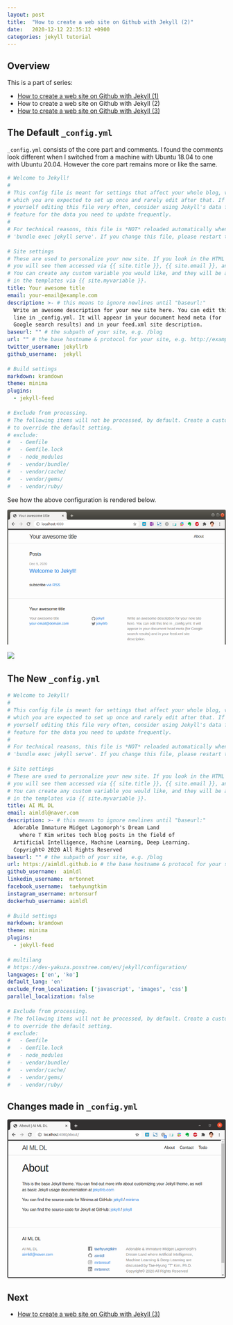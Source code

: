 ```yaml
---
layout: post
title:  "How to create a web site on Github with Jekyll (2)"
date:   2020-12-12 22:35:12 +0900
categories: jekyll tutorial
---
```


## Overview

This is a part of series:

* [How to create a web site on Github with Jekyll (1)](2020-12-10-how-to-create-a-web-site-on-github-with-jekyll-1.md)
* How to create a web site on Github with Jekyll (2)
* [How to create a web site on Github with Jekyll (3)](2020-12-12-how-to-create-a-web-site-on-github-with-jekyll-3.md)

## The Default `_config.yml` 

`_config.yml` consists of the core part and comments. I found the comments look different when I switched from a machine with Ubuntu 18.04 to one with Ubuntu 20.04. However the core part remains more or like the same.

```yaml
# Welcome to Jekyll!
#
# This config file is meant for settings that affect your whole blog, values
# which you are expected to set up once and rarely edit after that. If you find
# yourself editing this file very often, consider using Jekyll's data files
# feature for the data you need to update frequently.
#
# For technical reasons, this file is *NOT* reloaded automatically when you use
# 'bundle exec jekyll serve'. If you change this file, please restart the server process.

# Site settings
# These are used to personalize your new site. If you look in the HTML files,
# you will see them accessed via {{ site.title }}, {{ site.email }}, and so on.
# You can create any custom variable you would like, and they will be accessible
# in the templates via {{ site.myvariable }}.
title: Your awesome title
email: your-email@example.com
description: >- # this means to ignore newlines until "baseurl:"
  Write an awesome description for your new site here. You can edit this
  line in _config.yml. It will appear in your document head meta (for
  Google search results) and in your feed.xml site description.
baseurl: "" # the subpath of your site, e.g. /blog
url: "" # the base hostname & protocol for your site, e.g. http://example.com
twitter_username: jekyllrb
github_username:  jekyll

# Build settings
markdown: kramdown
theme: minima
plugins:
  - jekyll-feed

# Exclude from processing.
# The following items will not be processed, by default. Create a custom list
# to override the default setting.
# exclude:
#   - Gemfile
#   - Gemfile.lock
#   - node_modules
#   - vendor/bundle/
#   - vendor/cache/
#   - vendor/gems/
#   - vendor/ruby/
```

See how the above configuration is rendered below.

![](/assets/images/how-to-create-a-web-site-on-github-with-jekyll/github_io-jekyll-your_asesome_title.png)

![](/assets/images/jekyll-about_rendered-default_sample.png)

## The New `_config.yml` 

```yaml
# Welcome to Jekyll!
#
# This config file is meant for settings that affect your whole blog, values
# which you are expected to set up once and rarely edit after that. If you find
# yourself editing this file very often, consider using Jekyll's data files
# feature for the data you need to update frequently.
#
# For technical reasons, this file is *NOT* reloaded automatically when you use
# 'bundle exec jekyll serve'. If you change this file, please restart the server process.

# Site settings
# These are used to personalize your new site. If you look in the HTML files,
# you will see them accessed via {{ site.title }}, {{ site.email }}, and so on.
# You can create any custom variable you would like, and they will be accessible
# in the templates via {{ site.myvariable }}.
title: AI ML DL
email: aimldl@naver.com
description: >- # this means to ignore newlines until "baseurl:"
  Adorable Immature Midget Lagomorph's Dream Land
    where T Kim writes tech blog posts in the field of
  Artificial Intelligence, Machine Learning, Deep Learning.
  Copyright© 2020 All Rights Reserved
baseurl: "" # the subpath of your site, e.g. /blog
url: https://aimldl.github.io # the base hostname & protocol for your site, e.g. http://example.com
github_username:  aimldl
linkedin_username:  mrtonnet
facebook_username:  taehyungtkim
instagram_username: mrtonsurf
dockerhub_username: aimldl

# Build settings
markdown: kramdown
theme: minima
plugins:
  - jekyll-feed

# multilang
# https://dev-yakuza.posstree.com/en/jekyll/configuration/
languages: ['en', 'ko']
default_lang: 'en'
exclude_from_localization: ['javascript', 'images', 'css']
parallel_localization: false

# Exclude from processing.
# The following items will not be processed, by default. Create a custom list
# to override the default setting.
# exclude:
#   - Gemfile
#   - Gemfile.lock
#   - node_modules
#   - vendor/bundle/
#   - vendor/cache/
#   - vendor/gems/
#   - vendor/ruby/

```

## Changes made in `_config.yml`

![](/assets/images/how-to-create-a-web-site-on-github-with-jekyll/jekyll-about_rendered-new_config_yml.png)



## Next

* [How to create a web site on Github with Jekyll (3)](2020-12-12-how-to-create-a-web-site-on-github-with-jekyll-3.md)